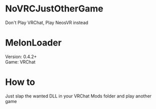 # NoVRCJustOtherGame
Don't Play VRChat, Play NeosVR instead

# MelonLoader
Version: 0.4.2+<br>
Game: VRChat

# How to
Just slap the wanted DLL in your VRChat Mods folder and play another game
